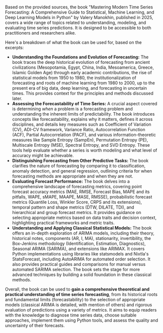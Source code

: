 Based on the provided sources, the book "Mastering Modern Time Series Forecasting: A Comprehensive Guide to Statistical, Machine Learning, and Deep Learning Models in Python" by Valery Manokhin, published in 2025, covers a wide range of topics related to understanding, modeling, and evaluating time series predictions. It is designed to be accessible to both practitioners and researchers alike.

Here's a breakdown of what the book can be used for, based on the excerpts:

*   **Understanding the Foundations and Evolution of Forecasting:** The book traces the deep historical evolution of forecasting from ancient civilizations (Mesopotamia, Egypt, China, India, Mesoamerica, Greece, Islamic Golden Age) through early academic contributions, the rise of statistical models from 1950 to 1980, the institutionalization of forecasting and roots of machine learning from 1980 to 2000, up to the present era of big data, deep learning, and forecasting in uncertain times. This provides context for the principles and methods discussed later.
*   **Assessing the Forecastability of Time Series:** A crucial aspect covered is determining *when* a problem is a forecasting problem and understanding the inherent limits of predictability. The book introduces concepts like forecastability, explains why it matters, defines it across disciplines, and details key measures such as Coefficient of Variation (CV), ADI-CV framework, Variance Ratio, Autocorrelation Function (ACF), Partial Autocorrelation (PACF), and various information-theoretic measures like Sample Entropy (SampEn), Permutation Entropy (PE), Multiscale Entropy (MSE), Spectral Entropy, and SVD Entropy. These tools help evaluate whether a series is worth modeling and what level of accuracy might be achievable.
*   **Distinguishing Forecasting from Other Predictive Tasks:** The book clarifies the nature of forecasting by comparing it to classification, anomaly detection, and general regression, outlining criteria for when forecasting methods are appropriate and when they are not.
*   **Evaluating Forecast Performance:** The book delves into a comprehensive landscape of forecasting metrics, covering point forecast accuracy metrics (MAE, RMSE, Forecast Bias, MAPE and its pitfalls, WAPE, sMAPE, MAAPE, MASE, RMSSE), probabilistic forecast metrics (Quantile Loss, Winkler Score, CRPS and its extensions), temporal pattern and shape metrics (DTW, DILATE, TDI), and hierarchical and group forecast metrics. It provides guidance on selecting appropriate metrics based on data traits and decision context, highlighting practical frameworks and metric traits.
*   **Understanding and Applying Classical Statistical Models:** The book offers an in-depth exploration of ARIMA models, including their theory, historical notes, components (AR, I, MA), stationarity, invertibility, the Box-Jenkins methodology (Identification, Estimation, Diagnostics), Seasonal ARIMA (SARIMA), and extensions like ARIMAX. It covers Python implementations using libraries like statsmodels and Nixtla's StatsForecast, including AutoARIMA for automated order selection. It also provides practical guides and comparisons for manual versus automated SARIMA selection. The book sets the stage for more advanced techniques by building a solid foundation in these classical methods.

Overall, the book can be used to **gain a comprehensive theoretical and practical understanding of time series forecasting**, from its historical roots and fundamental limits (forecastability) to the selection of appropriate models (classical ARIMA is detailed, with mention of others) and rigorous evaluation of predictions using a variety of metrics. It aims to equip readers with the knowledge to diagnose time series data, choose suitable approaches, implement them using Python tools, and assess the quality and uncertainty of their forecasts.

